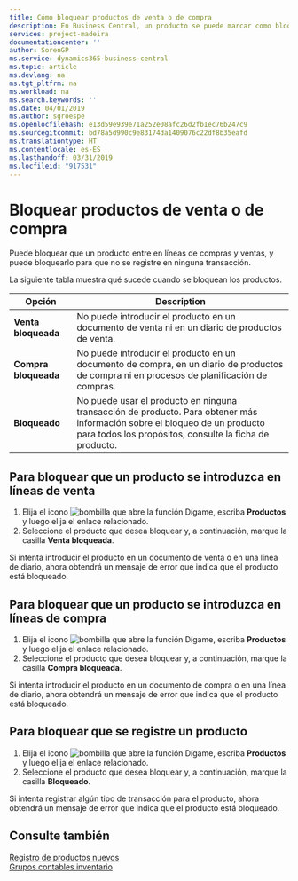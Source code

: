 ```yaml
---
title: Cómo bloquear productos de venta o de compra
description: En Business Central, un producto se puede marcar como bloqueado para ventas, bloqueado para compras o bloqueado para todos los propósitos.
services: project-madeira
documentationcenter: ''
author: SorenGP
ms.service: dynamics365-business-central
ms.topic: article
ms.devlang: na
ms.tgt_pltfrm: na
ms.workload: na
ms.search.keywords: ''
ms.date: 04/01/2019
ms.author: sgroespe
ms.openlocfilehash: e13d59e939e71a252e08afc26d2fb1ec76b247c9
ms.sourcegitcommit: bd78a5d990c9e83174da1409076c22df8b35eafd
ms.translationtype: HT
ms.contentlocale: es-ES
ms.lasthandoff: 03/31/2019
ms.locfileid: "917531"
---
```

# <a name="block-items-from-sales-or-purchasing"></a>Bloquear productos de venta o de compra
Puede bloquear que un producto entre en líneas de compras y ventas, y puede bloquearlo para que no se registre en ninguna transacción.  

La siguiente tabla muestra qué sucede cuando se bloquean los productos.  

|Opción|Description|  
|--------------------|------------|  
|**Venta bloqueada**|No puede introducir el producto en un documento de venta ni en un diario de productos de venta.|  
|**Compra bloqueada**|No puede introducir el producto en un documento de compra, en un diario de productos de compra ni en procesos de planificación de compras.|  
|**Bloqueado**|No puede usar el producto en ninguna transacción de producto. Para obtener más información sobre el bloqueo de un producto para todos los propósitos, consulte la ficha de producto.|  

## <a name="to-block-an-item-from-being-entered-on-sales-lines"></a>Para bloquear que un producto se introduzca en líneas de venta  

1.  Elija el icono ![bombilla que abre la función Dígame](media/ui-search/search_small.png "Dígame que desea hacer"), escriba **Productos** y luego elija el enlace relacionado.  
2.  Seleccione el producto que desea bloquear y, a continuación, marque la casilla **Venta bloqueada**.  

Si intenta introducir el producto en un documento de venta o en una línea de diario, ahora obtendrá un mensaje de error que indica que el producto está bloqueado.

## <a name="to-block-an-item-from-being-entered-on-purchase-lines"></a>Para bloquear que un producto se introduzca en líneas de compra  

1.  Elija el icono ![bombilla que abre la función Dígame](media/ui-search/search_small.png "Dígame que desea hacer"), escriba **Productos** y luego elija el enlace relacionado.  
2.  Seleccione el producto que desea bloquear y, a continuación, marque la casilla **Compra bloqueada**.  

Si intenta introducir el producto en un documento de compra o en una línea de diario, ahora obtendrá un mensaje de error que indica que el producto está bloqueado.

## <a name="to-block-an-item-from-being-posted"></a>Para bloquear que se registre un producto
1. Elija el icono ![bombilla que abre la función Dígame](media/ui-search/search_small.png "Dígame que desea hacer"), escriba **Productos** y luego elija el enlace relacionado.
2. Seleccione el producto que desea bloquear y, a continuación, marque la casilla **Bloqueado**.

Si intenta registrar algún tipo de transacción para el producto, ahora obtendrá un mensaje de error que indica que el producto está bloqueado.

## <a name="see-also"></a>Consulte también  
[Registro de productos nuevos](inventory-how-register-new-items.md)  
[Grupos contables inventario](inventory-manage-inventory.md)  

